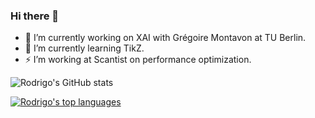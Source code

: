 ### Hi there 👋

- 🔭 I’m currently working on XAI with Grégoire Montavon at TU Berlin.
- 🌱 I’m currently learning TikZ.
- ⚡ I’m working at Scantist on performance optimization.

![Rodrigo's GitHub stats](https://github-readme-stats.vercel.app/api?username=rodrigobdz&show_icons=true&count_private=true&theme=vue)

[![Rodrigo's top languages](https://github-readme-stats.vercel.app/api/top-langs/?username=rodrigobdz&hide=jupyter%20notebook&layout=compact)](https://github.com/rodrigobdz)

<!--
**rodrigobdz/rodrigobdz** is a ✨ _special_ ✨ repository because its `README.md` (this file) appears on your GitHub profile.

Here are some ideas to get you started:

- 🔭 I’m currently working on ...
- 🌱 I’m currently learning ...
- 👯 I’m looking to collaborate on ...
- 🤔 I’m looking for help with ...
- 💬 Ask me about ...
- 📫 How to reach me: ...
- 😄 Pronouns: ...
- ⚡ Fun fact: ...
-->
